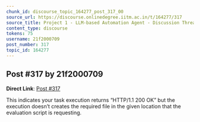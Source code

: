 ```yaml
---
chunk_id: discourse_topic_164277_post_317_00
source_url: https://discourse.onlinedegree.iitm.ac.in/t/164277/317
source_title: Project 1 - LLM-based Automation Agent - Discussion Thread [TDS Jan 2025]
content_type: discourse
tokens: 75
username: 21f2000709
post_number: 317
topic_id: 164277
---
```


## Post #317 by 21f2000709

**Direct Link**: [Post #317](https://discourse.onlinedegree.iitm.ac.in/t/164277/317)

This indicates your task execution returns “HTTP/1.1 200 OK” but the execution doesn’t creates the required file in the given location that the evaluation script is requesting.
